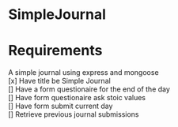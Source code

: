 # SimpleJournal

# Requirements

A simple journal using express and mongoose  
 [x] Have title be Simple Journal  
 [] Have a form questionaire for the end of the day  
 [] Have form questionaire ask stoic values  
 [] Have form submit current day  
 [] Retrieve previous journal submissions
